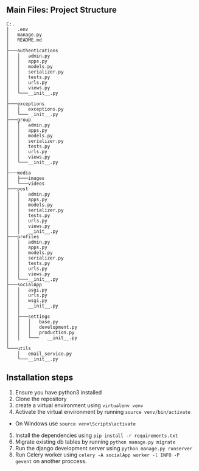 ## Main Files: Project Structure

```shell
C:.
│   .env
│   manage.py
│   README.md
│
├───authentications
│   │   admin.py
│   │   apps.py
│   │   models.py
│   │   serializer.py
│   │   tests.py
│   │   urls.py
│   │   views.py
│   └───__init__.py
│
├───exceptions
│   │   exceptions.py
│   └───__init__.py
├───group
│   │   admin.py
│   │   apps.py
│   │   models.py
│   │   serializer.py
│   │   tests.py
│   │   urls.py
│   │   views.py
│   └───__init__.py
│
├───media
│   ├───images
│   └───videos
├───post
│   │   admin.py
│   │   apps.py
│   │   models.py
│   │   serializer.py
│   │   tests.py
│   │   urls.py
│   │   views.py
│   │   __init__.py
├───profiles
│   │   admin.py
│   │   apps.py
│   │   models.py
│   │   serializer.py
│   │   tests.py
│   │   urls.py
│   │   views.py
│   └───__init__.py
├───socialApp
│   │   asgi.py
│   │   urls.py
│   │   wsgi.py
│   │   __init__.py
│   │
│   ├───settings
│   │   │   base.py
│   │   │   development.py
│   │   │   production.py
│   │   └───   __init__.py
│
└───utils
    │   email_service.py
    └───__init__.py
```

## Installation steps

1. Ensure you have python3 installed
2. Clone the repository
3. create a virtual environment using `virtualenv venv`
4. Activate the virtual environment by running `source venv/bin/activate`

* On Windows use `source venv\Scripts\activate`

5. Install the dependencies using `pip install -r requirements.txt`
6. Migrate existing db tables by running `python manage.py migrate`
7. Run the django development server using `python manage.py runserver`
8. Run Celery worker using `celery -A socialApp worker -l INFO -P gevent` on another proccess.
